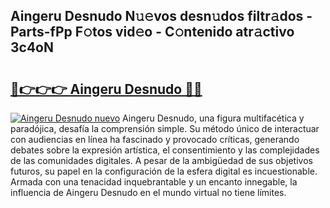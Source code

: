 ## Aingeru Desnudo N𝚞𝚎vos desn𝚞dos filtr𝚊dos - Parts-fPp F𝚘tos vid𝚎o - C𝚘ntenido atr𝚊ctivo 3c4oN

# <h2><a href="http://mb9ih8.tromn.icu/?c=Aingeru+Desnudo">🔗👉👉👉 Aingeru Desnudo 🔗🔗</a></h2>

[![Aingeru Desnudo nuevo](https://i.imgur.com/pEAQMta.gif)](http://mb9ih8.tromn.icu/?c=Aingeru+Desnudo)
Aingeru Desnudo, una figura multifacética y paradójica, desafía la comprensión simple. Su método único de interactuar con audiencias en línea ha fascinado y provocado críticas, generando debates sobre la expresión artística, el consentimiento y las complejidades de las comunidades digitales. A pesar de la ambigüedad de sus objetivos futuros, su papel en la configuración de la esfera digital es incuestionable. Armada con una tenacidad inquebrantable y un encanto innegable, la influencia de Aingeru Desnudo en el mundo virtual no tiene límites.

